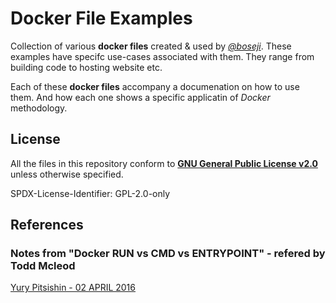 # Docker File Examples

Collection of various **docker files** created & used by *[@boseji](https://github.com/boseji)*.
These examples have specifc use-cases associated with them.
They range from building code to hosting website etc.

Each of these **docker files** accompany a documenation on how to use them.
And how each one shows a specific applicatin of *Docker* methodology.

## License

All the files in this repository conform to 
[**GNU General Public License v2.0**](LICENSE)
unless otherwise specified.

SPDX-License-Identifier: GPL-2.0-only

## References

### Notes from "Docker RUN vs CMD vs ENTRYPOINT" - refered by Todd Mcleod
[Yury Pitsishin - 02 APRIL 2016](http://goinbigdata.com/docker-run-vs-cmd-vs-entrypoint/)
